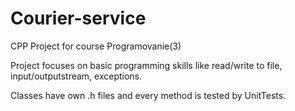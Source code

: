 # Courier-service
CPP Project for course Programovanie(3) 

Project focuses on basic programming skills like read/write to file, input/outputstream, exceptions.

Classes have own .h files and every method is tested by UnitTests.
